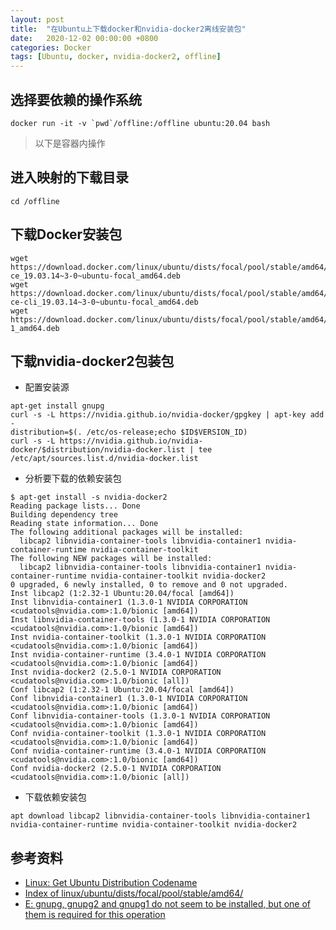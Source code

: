 ```yaml
---
layout: post
title:  "在Ubuntu上下载docker和nvidia-docker2离线安装包"
date:   2020-12-02 00:00:00 +0800
categories: Docker
tags: [Ubuntu, docker, nvidia-docker2, offline]
---
```


## 选择要依赖的操作系统
```shell
docker run -it -v `pwd`/offline:/offline ubuntu:20.04 bash
```

> 以下是容器内操作

## 进入映射的下载目录
```shell
cd /offline
```

## 下载Docker安装包
```shell
wget https://download.docker.com/linux/ubuntu/dists/focal/pool/stable/amd64/docker-ce_19.03.14~3-0~ubuntu-focal_amd64.deb
wget https://download.docker.com/linux/ubuntu/dists/focal/pool/stable/amd64/docker-ce-cli_19.03.14~3-0~ubuntu-focal_amd64.deb
wget https://download.docker.com/linux/ubuntu/dists/focal/pool/stable/amd64/containerd.io_1.3.9-1_amd64.deb
```

## 下载nvidia-docker2包装包
* 配置安装源
```shell
apt-get install gnupg
curl -s -L https://nvidia.github.io/nvidia-docker/gpgkey | apt-key add -
distribution=$(. /etc/os-release;echo $ID$VERSION_ID)
curl -s -L https://nvidia.github.io/nvidia-docker/$distribution/nvidia-docker.list | tee /etc/apt/sources.list.d/nvidia-docker.list
```

* 分析要下载的依赖安装包
```shell
$ apt-get install -s nvidia-docker2
Reading package lists... Done
Building dependency tree       
Reading state information... Done
The following additional packages will be installed:
  libcap2 libnvidia-container-tools libnvidia-container1 nvidia-container-runtime nvidia-container-toolkit
The following NEW packages will be installed:
  libcap2 libnvidia-container-tools libnvidia-container1 nvidia-container-runtime nvidia-container-toolkit nvidia-docker2
0 upgraded, 6 newly installed, 0 to remove and 0 not upgraded.
Inst libcap2 (1:2.32-1 Ubuntu:20.04/focal [amd64])
Inst libnvidia-container1 (1.3.0-1 NVIDIA CORPORATION <cudatools@nvidia.com>:1.0/bionic [amd64])
Inst libnvidia-container-tools (1.3.0-1 NVIDIA CORPORATION <cudatools@nvidia.com>:1.0/bionic [amd64])
Inst nvidia-container-toolkit (1.3.0-1 NVIDIA CORPORATION <cudatools@nvidia.com>:1.0/bionic [amd64])
Inst nvidia-container-runtime (3.4.0-1 NVIDIA CORPORATION <cudatools@nvidia.com>:1.0/bionic [amd64])
Inst nvidia-docker2 (2.5.0-1 NVIDIA CORPORATION <cudatools@nvidia.com>:1.0/bionic [all])
Conf libcap2 (1:2.32-1 Ubuntu:20.04/focal [amd64])
Conf libnvidia-container1 (1.3.0-1 NVIDIA CORPORATION <cudatools@nvidia.com>:1.0/bionic [amd64])
Conf libnvidia-container-tools (1.3.0-1 NVIDIA CORPORATION <cudatools@nvidia.com>:1.0/bionic [amd64])
Conf nvidia-container-toolkit (1.3.0-1 NVIDIA CORPORATION <cudatools@nvidia.com>:1.0/bionic [amd64])
Conf nvidia-container-runtime (3.4.0-1 NVIDIA CORPORATION <cudatools@nvidia.com>:1.0/bionic [amd64])
Conf nvidia-docker2 (2.5.0-1 NVIDIA CORPORATION <cudatools@nvidia.com>:1.0/bionic [all])
```

* 下载依赖安装包
```shell
apt download libcap2 libnvidia-container-tools libnvidia-container1 nvidia-container-runtime nvidia-container-toolkit nvidia-docker2
```

## 参考资料
* [Linux: Get Ubuntu Distribution Codename](https://stackpointer.io/unix/linux-get-ubuntu-distribution-codename/619/)
* [Index of linux/ubuntu/dists/focal/pool/stable/amd64/](https://download.docker.com/linux/ubuntu/dists/focal/pool/stable/amd64/)
* [E: gnupg, gnupg2 and gnupg1 do not seem to be installed, but one of them is required for this operation](https://stackoverflow.com/questions/50757647/e-gnupg-gnupg2-and-gnupg1-do-not-seem-to-be-installed-but-one-of-them-is-requ)
